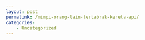 ```yaml
---
layout: post
permalink: /mimpi-orang-lain-tertabrak-kereta-api/
categories:
    - Uncategorized
---
```


